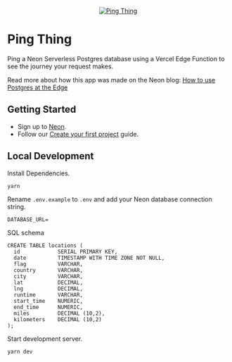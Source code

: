 <p align="center">
  <a href="http://neon.tech/ping-thing">
    <img alt="Ping Thing" src="http://neon.tech/ping-thing/static/open-graph-image.jpg" />
  </a>
</p>

# Ping Thing

Ping a Neon Serverless Postgres database using a Vercel Edge Function to see the journey your request makes.

Read more about how this app was made on the Neon blog: [How to use Postgres at the Edge](https://neon.tech/blog/how-to-use-postgres-at-the-edge)

## Getting Started

- Sign up to [Neon](https://neon.tech/).
- Follow our [Create your first project](https://neon.tech/docs/get-started-with-neon/setting-up-a-project) guide.

## Local Development

Install Dependencies.

```
yarn
```

Rename `.env.example` to `.env` and add your Neon database connection string.

```
DATABASE_URL=
```

SQL schema

```
CREATE TABLE locations (
  id            SERIAL PRIMARY KEY,
  date          TIMESTAMP WITH TIME ZONE NOT NULL,
  flag          VARCHAR,
  country       VARCHAR,
  city          VARCHAR,
  lat           DECIMAL,
  lng           DECIMAL,
  runtime       VARCHAR,
  start_time    NUMERIC,
  end_time      NUMERIC,
  miles         DECIMAL (10,2),
  kilometers    DECIMAL (10,2)
);
```

Start development server.

```
yarn dev
```
